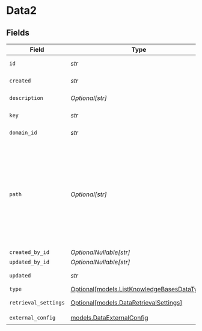 # Data2


## Fields

| Field                                                                                                                                                                                                                                                                                          | Type                                                                                                                                                                                                                                                                                           | Required                                                                                                                                                                                                                                                                                       | Description                                                                                                                                                                                                                                                                                    | Example                                                                                                                                                                                                                                                                                        |
| ---------------------------------------------------------------------------------------------------------------------------------------------------------------------------------------------------------------------------------------------------------------------------------------------- | ---------------------------------------------------------------------------------------------------------------------------------------------------------------------------------------------------------------------------------------------------------------------------------------------- | ---------------------------------------------------------------------------------------------------------------------------------------------------------------------------------------------------------------------------------------------------------------------------------------------- | ---------------------------------------------------------------------------------------------------------------------------------------------------------------------------------------------------------------------------------------------------------------------------------------------- | ---------------------------------------------------------------------------------------------------------------------------------------------------------------------------------------------------------------------------------------------------------------------------------------------- |
| `id`                                                                                                                                                                                                                                                                                           | *str*                                                                                                                                                                                                                                                                                          | :heavy_check_mark:                                                                                                                                                                                                                                                                             | The unique identifier of the knowledge base.                                                                                                                                                                                                                                                   |                                                                                                                                                                                                                                                                                                |
| `created`                                                                                                                                                                                                                                                                                      | *str*                                                                                                                                                                                                                                                                                          | :heavy_check_mark:                                                                                                                                                                                                                                                                             | The creation date of the knowledge base.                                                                                                                                                                                                                                                       |                                                                                                                                                                                                                                                                                                |
| `description`                                                                                                                                                                                                                                                                                  | *Optional[str]*                                                                                                                                                                                                                                                                                | :heavy_minus_sign:                                                                                                                                                                                                                                                                             | The description of the knowledge base.                                                                                                                                                                                                                                                         |                                                                                                                                                                                                                                                                                                |
| `key`                                                                                                                                                                                                                                                                                          | *str*                                                                                                                                                                                                                                                                                          | :heavy_check_mark:                                                                                                                                                                                                                                                                             | The unique key of the knowledge base.                                                                                                                                                                                                                                                          |                                                                                                                                                                                                                                                                                                |
| `domain_id`                                                                                                                                                                                                                                                                                    | *str*                                                                                                                                                                                                                                                                                          | :heavy_check_mark:                                                                                                                                                                                                                                                                             | The project/domain ID of the knowledge base.                                                                                                                                                                                                                                                   |                                                                                                                                                                                                                                                                                                |
| `path`                                                                                                                                                                                                                                                                                         | *Optional[str]*                                                                                                                                                                                                                                                                                | :heavy_minus_sign:                                                                                                                                                                                                                                                                             | Entity storage path in the format: `project/folder/subfolder/...`<br/><br/>The first element identifies the project, followed by nested folders (auto-created as needed).<br/><br/>With project-based API keys, the first element is treated as a folder name, as the project is predetermined by the API key. | Default                                                                                                                                                                                                                                                                                        |
| `created_by_id`                                                                                                                                                                                                                                                                                | *OptionalNullable[str]*                                                                                                                                                                                                                                                                        | :heavy_minus_sign:                                                                                                                                                                                                                                                                             | N/A                                                                                                                                                                                                                                                                                            |                                                                                                                                                                                                                                                                                                |
| `updated_by_id`                                                                                                                                                                                                                                                                                | *OptionalNullable[str]*                                                                                                                                                                                                                                                                        | :heavy_minus_sign:                                                                                                                                                                                                                                                                             | N/A                                                                                                                                                                                                                                                                                            |                                                                                                                                                                                                                                                                                                |
| `updated`                                                                                                                                                                                                                                                                                      | *str*                                                                                                                                                                                                                                                                                          | :heavy_check_mark:                                                                                                                                                                                                                                                                             | The last update date of the knowledge base.                                                                                                                                                                                                                                                    |                                                                                                                                                                                                                                                                                                |
| `type`                                                                                                                                                                                                                                                                                         | [Optional[models.ListKnowledgeBasesDataType]](../models/listknowledgebasesdatatype.md)                                                                                                                                                                                                         | :heavy_minus_sign:                                                                                                                                                                                                                                                                             | N/A                                                                                                                                                                                                                                                                                            |                                                                                                                                                                                                                                                                                                |
| `retrieval_settings`                                                                                                                                                                                                                                                                           | [Optional[models.DataRetrievalSettings]](../models/dataretrievalsettings.md)                                                                                                                                                                                                                   | :heavy_minus_sign:                                                                                                                                                                                                                                                                             | The retrieval settings for the knowledge base.                                                                                                                                                                                                                                                 |                                                                                                                                                                                                                                                                                                |
| `external_config`                                                                                                                                                                                                                                                                              | [models.DataExternalConfig](../models/dataexternalconfig.md)                                                                                                                                                                                                                                   | :heavy_check_mark:                                                                                                                                                                                                                                                                             | N/A                                                                                                                                                                                                                                                                                            |                                                                                                                                                                                                                                                                                                |